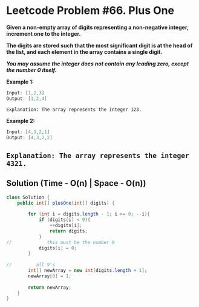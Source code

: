 # Leetcode Problem #66. Plus One

**Given a non-empty array of digits representing a non-negative integer, increment one to the integer.**

**The digits are stored such that the most significant digit is at the head of the list, and each element in the array contains a single digit.**

***You may assume the integer does not contain any leading zero, except the number 0 itself.***

**Example 1:**

```java
Input: [1,2,3]
Output: [1,2,4]
```

`Explanation: The array represents the integer 123.`

**Example 2:**

```java
Input: [4,3,2,1]
Output: [4,3,2,2]
```

`Explanation: The array represents the integer 4321.`
---

## Solution (Time - O(n)  | Space - O(n))

```java
class Solution {
    public int[] plusOne(int[] digits) {
        
        for (int i = digits.length - 1; i >= 0; --i){
            if (digits[i] < 9){
                ++digits[i];
                return digits;
            }
//             this must be the number 9
            digits[i] = 0;
        }
        
//         all 9's
        int[] newArray = new int[digits.length + 1];
        newArray[0] = 1;
        
        return newArray;
    }
}
```

